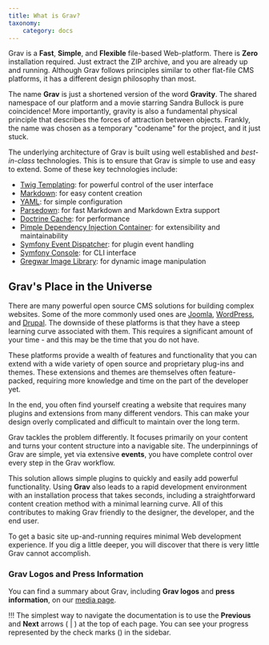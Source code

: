 ```yaml
---
title: What is Grav?
taxonomy:
    category: docs
---
```


Grav is a **Fast**, **Simple**, and **Flexible** file-based Web-platform. There is **Zero** installation required.  Just extract the ZIP archive, and you are already up and running.  Although Grav follows principles similar to other flat-file CMS platforms, it has a different design philosophy than most.

The name **Grav** is just a shortened version of the word **Gravity**. The shared namespace of our platform and a movie starring Sandra Bullock is pure coincidence! More importantly, gravity is also a fundamental physical principle that describes the forces of attraction between objects. Frankly, the name was chosen as a temporary "codename" for the project, and it just stuck.

The underlying architecture of Grav is built using well established and _best-in-class_ technologies. This is to ensure that Grav is simple to use and easy to extend. Some of these key technologies include:

* [Twig Templating](http://twig.sensiolabs.org/): for powerful control of the user interface
* [Markdown](http://en.wikipedia.org/wiki/Markdown): for easy content creation
* [YAML](http://yaml.org): for simple configuration
* [Parsedown](http://parsedown.org/): for fast Markdown and Markdown Extra support
* [Doctrine Cache](https://www.doctrine-project.org/projects/cache.html): for performance
* [Pimple Dependency Injection Container](http://pimple.sensiolabs.org/): for extensibility and maintainability
* [Symfony Event Dispatcher](http://symfony.com/doc/current/components/event_dispatcher/introduction.html): for plugin event handling
* [Symfony Console](http://symfony.com/doc/current/components/console/introduction.html): for CLI interface
* [Gregwar Image Library](https://github.com/Gregwar/Image): for dynamic image manipulation

## Grav's Place in the Universe

There are many powerful open source CMS solutions for building complex websites.  Some of the more commonly used ones are [Joomla](http://joomla.org), [WordPress](http://wordpress.org), and [Drupal](http://drupal.org). The downside of these platforms is that they have a steep learning curve associated with them. This requires a significant amount of your time - and this may be the time that you do not have.

These platforms provide a wealth of features and functionality that you can extend with a wide variety of open source and proprietary plug-ins and themes.  These extensions and themes are themselves often feature-packed, requiring more knowledge and time on the part of the developer yet.

In the end, you often find yourself creating a website that requires many plugins and extensions from many different vendors. This can make your design overly complicated and difficult to maintain over the long term.

Grav tackles the problem differently.  It focuses primarily on your content and turns your content structure into a navigable site.  The underpinnings of Grav are simple, yet via extensive **events**, you have complete control over every step in the Grav workflow.

This solution allows simple plugins to quickly and easily add powerful functionality. Using **Grav** also leads to a rapid development environment with an installation process that takes seconds, including a straightforward content creation method with a minimal learning curve. All of this contributes to making Grav friendly to the designer, the developer, and the end user.

To get a basic site up-and-running requires minimal Web development experience. If you dig a little deeper, you will discover that there is very little Grav cannot accomplish.

### Grav Logos and Press Information

You can find a summary about Grav, including **Grav logos** and **press information**, on our [media page](https://getgrav.org/media).

!!! The simplest way to navigate the documentation is to use the **Previous** and **Next** arrows (<i class="fa fa-angle-left"></i> | <i class="fa fa-angle-right"></i>) at the top of each page. You can see your progress represented by the check marks (<i class="fa fa-check-circle"></i>) in the sidebar.
